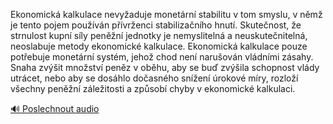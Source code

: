 
Ekonomická kalkulace nevyžaduje monetární stabilitu v tom smyslu, v němž je tento pojem používán přívrženci stabilizačního hnutí. Skutečnost, že strnulost kupní síly peněžní jednotky je nemyslitelná a neuskutečnitelná, neoslabuje metody ekonomické kalkulace. Ekonomická kalkulace pouze potřebuje monetární systém, jehož chod není narušován vládními zásahy. Snaha zvýšit množství peněz v oběhu, aby se buď zvýšila schopnost vlády utrácet, nebo aby se dosáhlo dočasného snížení úrokové míry, rozloží všechny peněžní záležitosti a způsobí chyby v ekonomické kalkulaci.

[🔊 Poslechnout audio](/data/7-paragraphs/audio/chapter_44/para_010-Ekonomick-kalkulace-nevyaduje-monetrn-stabilit.mp3)
